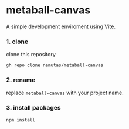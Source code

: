 # metaball-canvas

A simple development enviroment using Vite.

### 1. clone

clone this repository

```
gh repo clone nemutas/metaball-canvas
```

### 2. rename

replace `metaball-canvas` with your project name.

### 3. install packages

```
npm install
```
